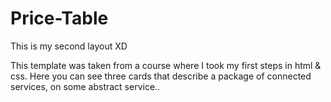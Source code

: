 # Price-Table
This is my second layout XD

This template was taken from a course where I took my first steps in html & css. 
Here you can see three cards that describe a package of connected services, on some abstract service..
